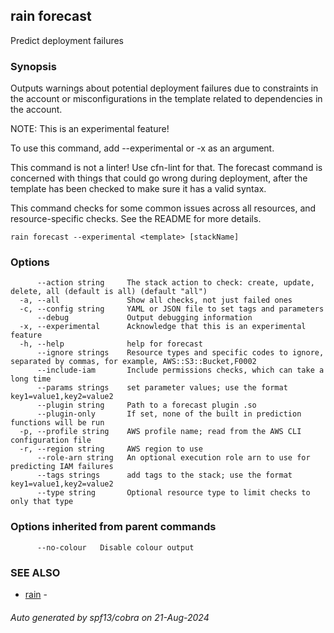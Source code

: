 ## rain forecast

Predict deployment failures

### Synopsis

Outputs warnings about potential deployment failures due to constraints in 
the account or misconfigurations in the template related to dependencies in 
the account.

NOTE: This is an experimental feature!

To use this command, add --experimental or -x as an argument.

This command is not a linter! Use cfn-lint for that. The forecast command 
is concerned with things that could go wrong during deployment, after the 
template has been checked to make sure it has a valid syntax.

This command checks for some common issues across all resources, and 
resource-specific checks. See the README for more details.


```
rain forecast --experimental <template> [stackName]
```

### Options

```
      --action string     The stack action to check: create, update, delete, all (default is all) (default "all")
  -a, --all               Show all checks, not just failed ones
  -c, --config string     YAML or JSON file to set tags and parameters
      --debug             Output debugging information
  -x, --experimental      Acknowledge that this is an experimental feature
  -h, --help              help for forecast
      --ignore strings    Resource types and specific codes to ignore, separated by commas, for example, AWS::S3::Bucket,F0002
      --include-iam       Include permissions checks, which can take a long time
      --params strings    set parameter values; use the format key1=value1,key2=value2
      --plugin string     Path to a forecast plugin .so
      --plugin-only       If set, none of the built in prediction functions will be run
  -p, --profile string    AWS profile name; read from the AWS CLI configuration file
  -r, --region string     AWS region to use
      --role-arn string   An optional execution role arn to use for predicting IAM failures
      --tags strings      add tags to the stack; use the format key1=value1,key2=value2
      --type string       Optional resource type to limit checks to only that type
```

### Options inherited from parent commands

```
      --no-colour   Disable colour output
```

### SEE ALSO

* [rain](index.md)	 - 

###### Auto generated by spf13/cobra on 21-Aug-2024
